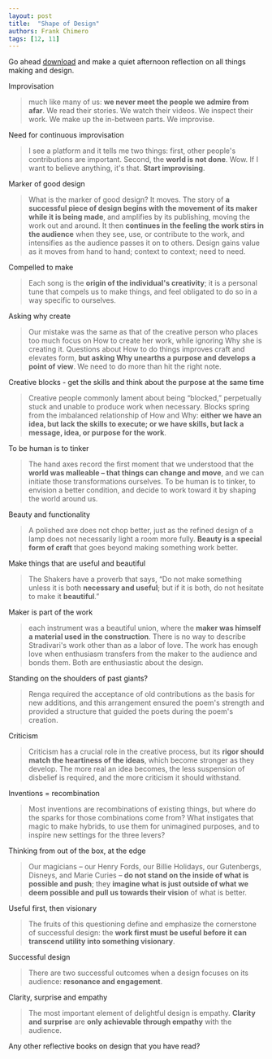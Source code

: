 ```yaml
---
layout: post
title:  "Shape of Design"
authors: Frank Chimero
tags: [12, 11]
---
```


Go ahead [download](http://shapeofdesignbook.com/) and make a quiet afternoon reflection on all things making and design.

Improvisation

> much like many of us: **we never meet the people we admire from afar**. We read their stories. We watch their videos. We inspect their work. We make up the in-between parts. We improvise.

Need for continuous improvisation

> I see a platform and it tells me two things: first, other people's contributions are important. Second, the **world is not done**. Wow. If I want to believe anything, it's that. **Start improvising**.

Marker of good design

> What is the marker of good design? It moves. The story of **a successful piece of design begins with the movement of its maker while it is being made**, and amplifies by its publishing, moving the work out and around. It then **continues in the feeling the work stirs in the audience** when they see, use, or contribute to the work, and intensifies as the audience passes it on to others. Design gains value as it moves from hand to hand; context to context; need to need.

Compelled to make

> Each song is the **origin of the individual's creativity**; it is a personal tune that compels us to make things, and feel obligated to do so in a way specific to ourselves.

Asking why create

> Our mistake was the same as that of the creative person who places too much focus on How to create her work, while ignoring Why she is creating it. Questions about How to do things improves craft and elevates form, **but asking Why unearths a purpose and develops a point of view**. We need to do more than hit the right note.

Creative blocks - get the skills and think about the purpose at the same time

> Creative people commonly lament about being “blocked,” perpetually stuck and unable to produce work when necessary. Blocks spring from the imbalanced relationship of How and Why: **either we have an idea, but lack the skills to execute; or we have skills, but lack a message, idea, or purpose for the work**.

To be human is to tinker

> The hand axes record the first moment that we understood that the **world was malleable – that things can change and move**, and we can initiate those transformations ourselves. To be human is to tinker, to envision a better condition, and decide to work toward it by shaping the world around us.

Beauty and functionality

> A polished axe does not chop better, just as the refined design of a lamp does not necessarily light a room more fully. **Beauty is a special form of craft** that goes beyond making something work better.

Make things that are useful and beautiful

> The Shakers have a proverb that says, “Do not make something unless it is both **necessary and useful**; but if it is both, do not hesitate to make it **beautiful**.”

Maker is part of the work

> each instrument was a beautiful union, where the **maker was himself a material used in the construction**. There is no way to describe Stradivari's work other than as a labor of love. The work has enough love when enthusiasm transfers from the maker to the audience and bonds them. Both are enthusiastic about the design.

Standing on the shoulders of past giants?

> Renga required the acceptance of old contributions as the basis for new additions, and this arrangement ensured the poem's strength and provided a structure that guided the poets during the poem's creation.

Criticism

> Criticism has a crucial role in the creative process, but its **rigor should match the heartiness of the ideas**, which become stronger as they develop. The more real an idea becomes, the less suspension of disbelief is required, and the more criticism it should withstand.

Inventions = recombination

> Most inventions are recombinations of existing things, but where do the sparks for those combinations come from? What instigates that magic to make hybrids, to use them for unimagined purposes, and to inspire new settings for the three levers?

Thinking from out of the box, at the edge

> Our magicians – our Henry Fords, our Billie Holidays, our Gutenbergs, Disneys, and Marie Curies – **do not stand on the inside of what is possible and push**; they **imagine what is just outside of what we deem possible and pull us towards their vision** of what is better.

Useful first, then visionary

> The fruits of this questioning define and emphasize the cornerstone of successful design: the **work first must be useful before it can transcend utility into something visionary**.

Successful design

> There are two successful outcomes when a design focuses on its audience: **resonance and engagement**.

Clarity, surprise and empathy

> The most important element of delightful design is empathy. **Clarity and surprise** are **only achievable through empathy** with the audience.

<p class="discussion">Any other reflective books on design that you have read?</p>
